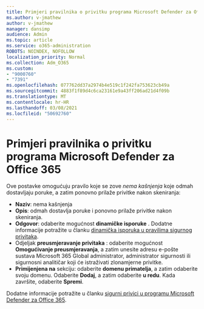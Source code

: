 ```yaml
---
title: Primjeri pravilnika o privitku programa Microsoft Defender za Office 365
ms.author: v-jmathew
author: v-jmathew
manager: dansimp
audience: Admin
ms.topic: article
ms.service: o365-administration
ROBOTS: NOINDEX, NOFOLLOW
localization_priority: Normal
ms.collection: Adm_O365
ms.custom:
- "9000760"
- "7391"
ms.openlocfilehash: 077762dd37a2974b4e519c1f242fa753623cb49a
ms.sourcegitcommit: 4883f1f89d4c6ca23161e9a43ff206ad21d4f09b
ms.translationtype: MT
ms.contentlocale: hr-HR
ms.lasthandoff: 03/08/2021
ms.locfileid: "50692760"
---
```

# <a name="example-microsoft-defender-for-office-365-safe-attachment-policy"></a>Primjeri pravilnika o privitku programa Microsoft Defender za Office 365

Ove postavke omogućuju pravilo koje se zove *nema kašnjenja* koje odmah dostavljaju poruke, a zatim ponovno prilaže privitke nakon skeniranja:

- **Naziv**: nema kašnjenja
- **Opis**: odmah dostavlja poruke i ponovno prilaže privitke nakon skeniranja.
- **Odgovor**: odaberite mogućnost **dinamičke isporuke** . Dodatne informacije potražite u članku [dinamička isporuka u pravilima sigurnog privitaka](https://go.microsoft.com/fwlink/?linkid=2092328).
- Odjeljak **preusmjeravanje privitaka** : odaberite mogućnost **Omogućivanje preusmjeravanja**, a zatim unesite adresu e-pošte sustava Microsoft 365 Global administrator, administrator sigurnosti ili sigurnosni analitičar koji će istraživati zlonamjerne privitke.
- **Primijenjena na** sekciju: odaberite **domenu primatelja**, a zatim odaberite svoju domenu. Odaberite **Dodaj**, a zatim odaberite **u redu**. Kada završite, odaberite **Spremi**.

Dodatne informacije potražite u članku [sigurni privici u programu Microsoft Defender za Office 365](https://go.microsoft.com/fwlink/?linkid=2092213).
